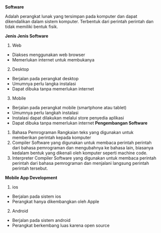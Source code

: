 **Software**

Adalah perangkat lunak yang tersimpan pada komputer dan dapat dikendalikan dalam sistem komputer. Terbentuk dari perintah perintah dan tidak memiliki bentuk fisik.

**Jenis Jenis Software**
1. Web
* Diakses menggunakan web browser
* Memerlukan internet untuk membukanya
2. Desktop
* Berjalan pada perangkat desktop
* Umumnya perlu langka instalasi
* Dapat dibuka tanpa memerlukan internet
3. Mobile
* Berjalan pada perangkat mobile (smartphone atau tablet)
* Umumnya perlu langkah instalasi
* Instalasi dapat dilakukan melalui store penyedia aplikasi
* Dapat dibuka tanpa memerlukan internet
**Pengembangan Software**
1. Bahasa Pemrograman
Rangkaian teks yang digunakan untuk memberikan perintah kepada komputer
2. Compiler
Software yang digunakan untuk membaca perintah perintah dari bahasa pemrograman dan mengubahnya ke bahasa lain, biasanya kedalam bentuk yang dikenali oleh komputer seperti machine code.
3. Interpreter Compiler
Software yang digunakan untuk membaca perintah perintah dari bahasa pemrograman dan menjalani langsung perintah perintah tersebut.

**Mobile App Development**
1. ios 
* Berjalan pada sistem ios
* Perangkat hanya dikembangkan oleh Apple
2. Android
* Berjalan pada sistem android
* Perangkat berkembang luas karena open source
